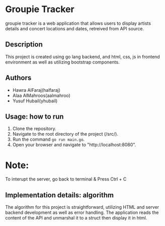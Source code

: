 # Groupie Tracker

groupie tracker is a web application that allows users to display artists details and concert locations and dates, retreived from API source.
## Description

This project is created using go lang backend, and html, css, js in frontend environment as well as utilizing bootstrap components.

## Authors

- Hawra AlFaraj(halfaraj)
- Alaa AlMahroos(aalmahroo)
- Yusuf Hubail(yhubail)

## Usage: how to run

1. Clone the repository.
2. Navigate to the root directory of the project (/src/).
3. Run the command `go run main.go`.
3. Open your browser and navigate to "http://localhost:8080".

# Note: 
To interupt the server, go back to terminal & Press Ctrl + C

## Implementation details: algorithm

The algorithm for this project is straightforward, utilizing HTML and server backend development as well as error handling. The application reads the content of the API and unmarshal it to a struct then display it in html.